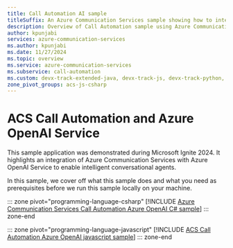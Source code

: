 ```yaml
---
title: Call Automation AI sample
titleSuffix: An Azure Communication Services sample showing how to integrate with Azure OpenAI
description: Overview of Call Automation sample using Azure Communication Services to enable developers to learn how to incorporate Azure OpenAI voice model into their workflows.
author: kpunjabi
services: azure-communication-services
ms.author: kpunjabi
ms.date: 11/27/2024
ms.topic: overview
ms.service: azure-communication-services
ms.subservice: call-automation
ms.custom: devx-track-extended-java, devx-track-js, devx-track-python, devx-track-extended-csharp
zone_pivot_groups: acs-js-csharp
---
```


# ACS Call Automation and Azure OpenAI Service

This sample application was demonstrated during Microsoft Ignite 2024. It highlights an integration of Azure Communication Services with Azure OpenAI Service to enable intelligent conversational agents.

In this sample, we cover off what this sample does and what you need as prerequisites before we run this sample locally on your machine. 

::: zone pivot="programming-language-csharp"
[!INCLUDE [Azure Communication Services Call Automation Azure OpenAI C# sample](./includes/call-automation-azureopenai-csharp.md)]
::: zone-end

::: zone pivot="programming-language-javascript" 
[!INCLUDE [ACS Call Automation Azure OpenAI javascript sample](./includes/call-automation-azureopenai-js.md)]
::: zone-end
